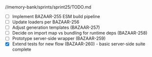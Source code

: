 //memory-bank/sprints/sprint25/TODO.md
- [ ] Implement BAZAAR-255 ESM build pipeline
- [ ] Update loaders per BAZAAR-256
- [ ] Adjust generation templates (BAZAAR-257)
- [ ] Decide on import map vs bundling for runtime deps (BAZAAR-258)
- [ ] Prototype server-side wrapper (BAZAAR-259)
- [x] Extend tests for new flow (BAZAAR-260) - basic server-side suite complete
